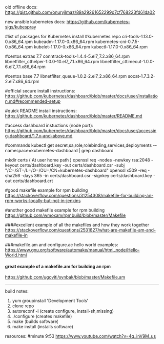 old offline docs:
https://gist.github.com/onuryilmaz/89a29261652299d7cf768223fd61da02


new ansible kubernetes docs:
https://github.com/kubernetes-sigs/kubespray

#list of packages for Kubernetes install
#kubernetes repo
cri-tools-1.13.0-0.x86_64.rpm
kubeadm-1.17.0-0.x86_64.rpm
kubernetes-cni-0.7.5-0.x86_64.rpm
kubelet-1.17.0-0.x86_64.rpm
kubectl-1.17.0-0.x86_64.rpm

#centos extras 7.7
conntrack-tools-1.4.4-5.el7_7.2.x86_64.rpm
libnetfilter_cthelper-1.0.0-10.el7_7.1.x86_64.rpm
libnetfilter_cttimeout-1.0.0-6.el7_7.1.x86_64.rpm

#centos base 7.7
libnetfilter_queue-1.0.2-2.el7_2.x86_64.rpm
socat-1.7.3.2-2.el7.x86_64.rpm


#official secure install instructions:
https://github.com/kubernetes/dashboard/blob/master/docs/user/installation.md#recommended-setup

#quick README install instructions:
https://github.com/kubernetes/dashboard/blob/master/README.md

#access dashboard instuctions (node port):
https://github.com/kubernetes/dashboard/blob/master/docs/user/accessing-dashboard/1.7.x-and-above.md

#commands
kubectl get secret,sa,role,rolebinding,services,deployments --namespace=kubernetes-dashboard | grep dashboard



mkdir certs  ( At user home path )
openssl req -nodes -newkey rsa:2048 -keyout certs/dashboard.key -out certs/dashboard.csr -subj "/C=/ST=/L=/O=/OU=/CN=kubernetes-dashboard"
openssl x509 -req -sha256 -days 365 -in certs/dashboard.csr -signkey certs/dashboard.key -out certs/dashboard.crt



#good makefile example for rpm building
https://stackoverflow.com/questions/31254308/makefile-for-building-an-rpm-works-locally-but-not-in-jenkins

#another good makefile example for rpm building
https://github.com/wmoxam/rpmbuild/blob/master/Makefile

####excellent example of all the makefiles and how they work together
https://stackoverflow.com/questions/2531827/what-are-makefile-am-and-makefile-in


###makefile.am and configure.ac hello world examples:
https://www.gnu.org/software/automake/manual/html_node/Hello-World.html

#### great example of a makefile.am for building an rpm
https://github.com/ugoviti/synbak/blob/master/Makefile.am


--------------

build notes:
1) yum groupinstall 'Development Tools'
2) clone repo
3) autoreconf -i (create configure, install-sh,missing)
4) ./configure (creates makefile)
5) make (builds software)
6) make install (installs software)

resources:
#minute 9:53
https://www.youtube.com/watch?v=4q_inV9M_us
